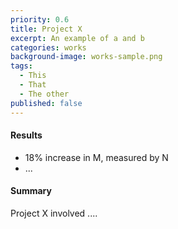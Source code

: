 ```yaml
---
priority: 0.6
title: Project X
excerpt: An example of a and b
categories: works
background-image: works-sample.png
tags:
  - This
  - That
  - The other
published: false
---
```


#### Results

- 18% increase in M, measured by N
- ...

#### Summary

Project X involved ....
